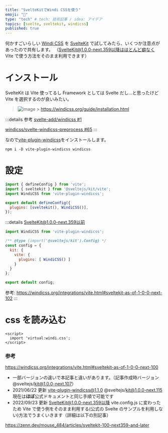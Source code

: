 ```yaml
---
title: "SvelteKitでWindi CSSを使う"
emoji: "🌟"
type: "tech" # tech: 技術記事 / idea: アイデア
topics: [svelte, sveltekit, windicss]
published: true
---
```


何かすごいらしい [Windi CSS](https://windicss.org/) を [SvelteKit](https://kit.svelte.dev/) で試してみたら、いくつか注意点があったので共有します。
（SvelteKit@1.0.0-next.359以降はほとんど癖なく Vite で使う方法をそのまま利用できます）

# インストール

SvelteKit は Vite 使ってるし Framework としては Svelte だし...と思ったけど Vite を選択するのが良いみたい。

> ![image](https://user-images.githubusercontent.com/38714187/118356010-2c790e00-b5ae-11eb-92da-74b6e546e8ba.png) > https://windicss.org/guide/installation.html

:::details 参考
[svelte-add/windicss #1](https://github.com/svelte-add/windicss/issues/1)

[windicss/svelte-windicss-preprocess #65](https://github.com/windicss/svelte-windicss-preprocess/issues/65)
:::

なので[vite-plugin-windicss](https://windicss.org/integrations/vite.html)をインストールします。

```shell
npm i -D vite-plugin-windicss windicss
```

# 設定

```js:vite.config.js
import { defineConfig } from 'vite';
import { sveltekit } from '@sveltejs/kit/vite';
import WindiCSS from 'vite-plugin-windicss';

export default defineConfig({
  plugins: [sveltekit(), WindiCSS()],
});
```

:::details SvelteKit@1.0.0-next.359以前

```js:svelte.config.js
import WindiCSS from 'vite-plugin-windicss';

/** @type {import('@sveltejs/kit').Config} */
const config = {
  kit: {
    vite: {
      plugins: [ WindiCSS() ]
    }
  }
};

export default config;
```

参考: https://windicss.org/integrations/vite.html#sveltekit-as-of-1-0-0-next-102
:::

# css を読み込む

```js:src/routes/+layout.svelte
<script>
  import 'virtual:windi.css';
</script>
```

### 参考

https://windicss.org/integrations/vite.html#sveltekit-as-of-1-0-0-next-100

- 一部バージョンの違いで本記事と違いがあります。（記事作成時バージョン @sveltejs/kit@1.0.0-next.107）
- 2021/06/22 更新 vite-plugin-windicss@1.1.0 @sveltejs/kit@1.0.0-next.115 現在は**ほぼ**公式ドキュメントと同じ手順で可能です
- 2022/09/23 更新 SvelteKit@1.0.0-next.359以降 vite.config.js に変わったため Vite で使う例をそのまま利用する(公式の Svelte のサンプルを利用しない)方法でうまくいきます（詳細は以下の別記事）

https://zenn.dev/mouse_484/articles/sveltekit-100-next359-and-later
